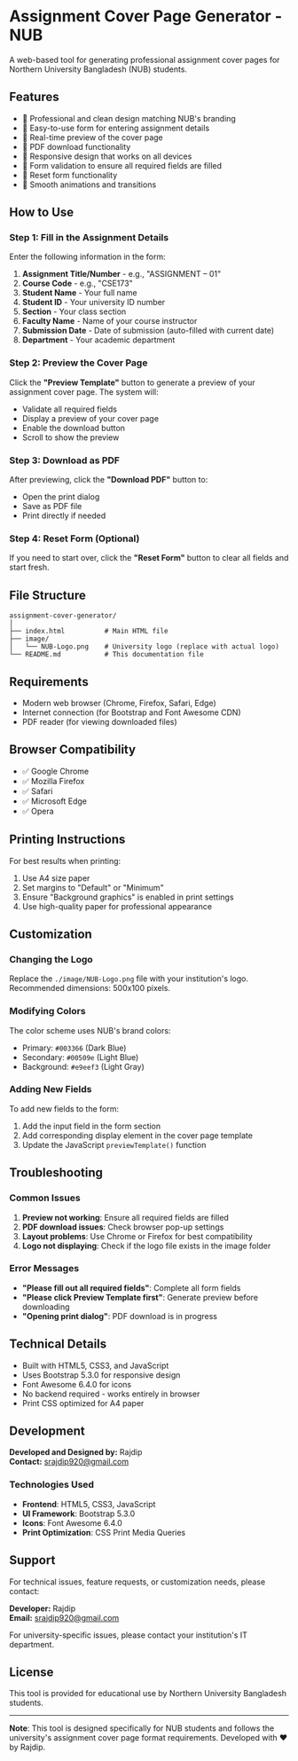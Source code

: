 # Assignment Cover Page Generator - NUB

A web-based tool for generating professional assignment cover pages for Northern University Bangladesh (NUB) students.

## Features

- 🎨 Professional and clean design matching NUB's branding
- 📝 Easy-to-use form for entering assignment details
- 👀 Real-time preview of the cover page
- 📄 PDF download functionality
- 📱 Responsive design that works on all devices
- 🎯 Form validation to ensure all required fields are filled
- 🔄 Reset form functionality
- 💫 Smooth animations and transitions

## How to Use

### Step 1: Fill in the Assignment Details

Enter the following information in the form:

1. **Assignment Title/Number** - e.g., "ASSIGNMENT – 01"
2. **Course Code** - e.g., "CSE173"
3. **Student Name** - Your full name
4. **Student ID** - Your university ID number
5. **Section** - Your class section
6. **Faculty Name** - Name of your course instructor
7. **Submission Date** - Date of submission (auto-filled with current date)
8. **Department** - Your academic department

### Step 2: Preview the Cover Page

Click the **"Preview Template"** button to generate a preview of your assignment cover page. The system will:

- Validate all required fields
- Display a preview of your cover page
- Enable the download button
- Scroll to show the preview

### Step 3: Download as PDF

After previewing, click the **"Download PDF"** button to:

- Open the print dialog
- Save as PDF file
- Print directly if needed

### Step 4: Reset Form (Optional)

If you need to start over, click the **"Reset Form"** button to clear all fields and start fresh.

## File Structure

```
assignment-cover-generator/
│
├── index.html          # Main HTML file
├── image/
│   └── NUB-Logo.png    # University logo (replace with actual logo)
└── README.md           # This documentation file
```

## Requirements

- Modern web browser (Chrome, Firefox, Safari, Edge)
- Internet connection (for Bootstrap and Font Awesome CDN)
- PDF reader (for viewing downloaded files)

## Browser Compatibility

- ✅ Google Chrome
- ✅ Mozilla Firefox
- ✅ Safari
- ✅ Microsoft Edge
- ✅ Opera

## Printing Instructions

For best results when printing:

1. Use A4 size paper
2. Set margins to "Default" or "Minimum"
3. Ensure "Background graphics" is enabled in print settings
4. Use high-quality paper for professional appearance

## Customization

### Changing the Logo

Replace the `./image/NUB-Logo.png` file with your institution's logo. Recommended dimensions: 500x100 pixels.

### Modifying Colors

The color scheme uses NUB's brand colors:
- Primary: `#003366` (Dark Blue)
- Secondary: `#00509e` (Light Blue)
- Background: `#e9eef3` (Light Gray)

### Adding New Fields

To add new fields to the form:

1. Add the input field in the form section
2. Add corresponding display element in the cover page template
3. Update the JavaScript `previewTemplate()` function

## Troubleshooting

### Common Issues

1. **Preview not working**: Ensure all required fields are filled
2. **PDF download issues**: Check browser pop-up settings
3. **Layout problems**: Use Chrome or Firefox for best compatibility
4. **Logo not displaying**: Check if the logo file exists in the image folder

### Error Messages

- **"Please fill out all required fields"**: Complete all form fields
- **"Please click Preview Template first"**: Generate preview before downloading
- **"Opening print dialog"**: PDF download is in progress

## Technical Details

- Built with HTML5, CSS3, and JavaScript
- Uses Bootstrap 5.3.0 for responsive design
- Font Awesome 6.4.0 for icons
- No backend required - works entirely in browser
- Print CSS optimized for A4 paper

## Development

**Developed and Designed by:** Rajdip  
**Contact:** srajdip920@gmail.com

### Technologies Used

- **Frontend**: HTML5, CSS3, JavaScript
- **UI Framework**: Bootstrap 5.3.0
- **Icons**: Font Awesome 6.4.0
- **Print Optimization**: CSS Print Media Queries
## Support

For technical issues, feature requests, or customization needs, please contact:

**Developer:** Rajdip  
**Email:** srajdip920@gmail.com

For university-specific issues, please contact your institution's IT department.

## License

This tool is provided for educational use by Northern University Bangladesh students.

---

**Note**: This tool is designed specifically for NUB students and follows the university's assignment cover page format requirements. Developed with ❤️ by Rajdip.
